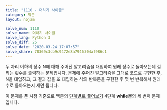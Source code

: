```yaml
---
title: "1110 - 더하기 사이클"
category: 백준
layout: nojam

solve_num: 1110
solve_name: 더하기 사이클
solve_lang: Python 3
solve_diff: 26
solve_date: "2020-03-24 17:07:57"
solve_share: 78369c3cb9c9472e8a7946304af986c1
---
```


두 자리 이하의 정수 N에 대해 주어진 알고리즘을 대입하여 원래 정수로 돌아오는데 걸리는 횟수를 출력하는 문제입니다. 문제에 주어진 알고리즘을 그대로 코드로 구현한 후, N을 대입하고, 그 결과 값을 또 대입하는 식의 반복문을 구현한 후 몇 번 반복해서 원래 수로 돌아오는지 세면 됩니다.

이 문제를 푼 시점 기준으로 백준의 [단계별로 풀어보기](http://noj.am/p/s) 4단계 **while문**의 세 번째 문제입니다.
